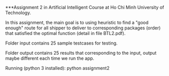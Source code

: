 ***Assignment 2 in Artificial Intelligent Course at Ho Chi Minh University of Technology.

In this assignment, the main goal is to using heuristic to find a "good enough" route 
for all shipper to deliver to corresponding packages (order) that satisfied the optimal
function (detail in file BTL2.pdf).

Folder input contains 25 sample testcases for testing.

Folder output contains 25 results that corresponding to the input, output maybe different each time we run the app.

Running (python 3 installed): python assignment2
